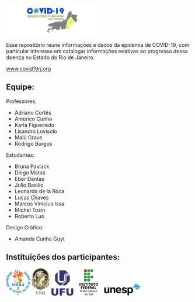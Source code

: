 <img src="logos/COVID19_CapaSite_R00.jpg " width="50%">

Esse repositório reune informações e dados da epidemia de COVID-19, com particular interesse em catalogar informações relativas ao progresso dessa doença no Estado do Rio de Janeiro.

www.covid19rj.org


## Equipe:

Professores:
- Adriano Cortês
- Americo Cunha
- Karla Figueiredo
- Lisandro Lovisolo
- Malú Grave
- Rodrigo Burgos

Estudantes:
- Bruna Pavlack
- Diego Matos
- Eber Dantas
- Julio Basilio
- Leonardo de la Roca
- Lucas Chaves
- Marcos Vinicius Issa
- Michel Tosin
- Roberto Luo

Design Gráfico:
- Amanda Cunha Guyt

## Instituições dos participantes:

<img src="logos/uerj_logo_cor.jpg" width="13%"> <img src="logos/ufrj_logo_cor.png" width="10%"> <img src="logos/ufu_logo_cor.png" width="12%"> <img src="logos/ifms_logo_cor.png" width="15%"> <img src="logos/unesp_logo_cor.png" width="20%">
